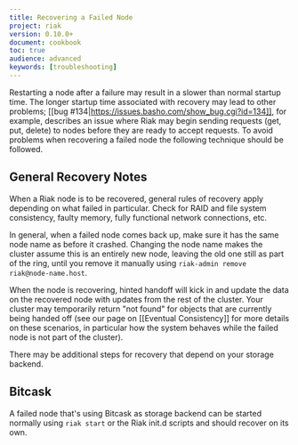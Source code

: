 ```yaml
---
title: Recovering a Failed Node
project: riak
version: 0.10.0+
document: cookbook
toc: true
audience: advanced
keywords: [troubleshooting]
---
```


Restarting a node after a failure may result in a slower than normal
startup time. The longer startup time associated with
recovery may lead to other problems;
[[bug #134|https://issues.basho.com/show_bug.cgi?id=134]], for
example, describes an issue where Riak may begin sending requests
(get, put, delete) to nodes before they are ready to accept
requests. To avoid problems when recovering a failed node the
following technique should be followed.

## General Recovery Notes

When a Riak node is to be recovered, general rules of recovery apply
depending on what failed in particular. Check for RAID and file system
consistency, faulty memory, fully functional network connections, etc.

In general, when a failed node comes back up, make sure it has the
same node name as before it crashed.  Changing the node name makes the
cluster assume this is an entirely new node, leaving the old one still
as part of the ring, until you remove it manually using `riak-admin
remove riak@node-name.host`.

When the node is recovering, hinted handoff will kick in and update
the data on the recovered node with updates from the rest of the
cluster. Your cluster may temporarily return "not found" for objects
that are currently being handed off (see our page on
[[Eventual Consistency]] for more details on these scenarios, in
particular how the system behaves while the failed node is not part of
the cluster).

There may be additional steps for recovery that depend on your storage
backend.

## Bitcask

A failed node that's using Bitcask as storage backend can be started
normally using `riak start` or the Riak init.d scripts and should
recover on its own.

